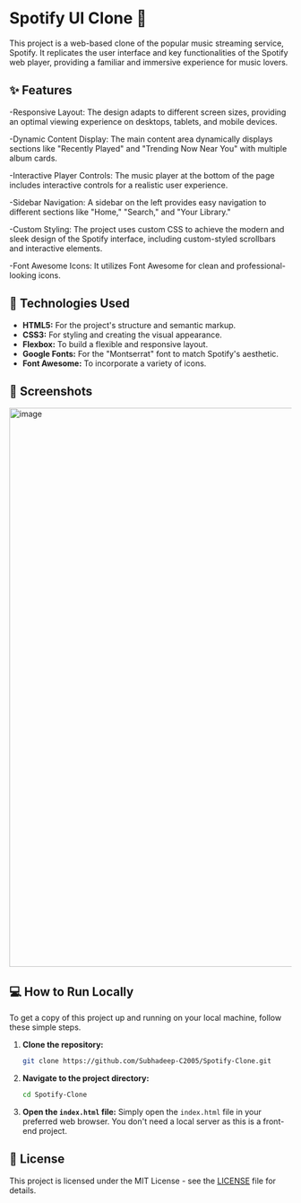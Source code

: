 # Spotify UI Clone 🎵

This project is a web-based clone of the popular music streaming service, Spotify. It replicates the user interface and key functionalities of the Spotify web player, providing a familiar and immersive experience for music lovers.
## ✨ Features

-Responsive Layout: The design adapts to different screen sizes, providing an optimal viewing experience on desktops, tablets, and mobile devices.

-Dynamic Content Display: The main content area dynamically displays sections like "Recently Played" and "Trending Now Near You" with multiple album cards.

-Interactive Player Controls: The music player at the bottom of the page includes interactive controls for a realistic user experience.

-Sidebar Navigation: A sidebar on the left provides easy navigation to different sections like "Home," "Search," and "Your Library."

-Custom Styling: The project uses custom CSS to achieve the modern and sleek design of the Spotify interface, including custom-styled scrollbars and interactive elements.

-Font Awesome Icons: It utilizes Font Awesome for clean and professional-looking icons.
## 🚀 Technologies Used

  - **HTML5:** For the project's structure and semantic markup.
  - **CSS3:** For styling and creating the visual appearance.
  - **Flexbox:** To build a flexible and responsive layout.
  - **Google Fonts:** For the "Montserrat" font to match Spotify's aesthetic.
  - **Font Awesome:** To incorporate a variety of icons.

## 📸 Screenshots

<img width="1902" height="997" alt="image" src="https://github.com/assets/Spotify-cloneSS" />


## 💻 How to Run Locally

To get a copy of this project up and running on your local machine, follow these simple steps.

1.  **Clone the repository:**

    ```bash
    git clone https://github.com/Subhadeep-C2005/Spotify-Clone.git
    ```

2.  **Navigate to the project directory:**

    ```bash
    cd Spotify-Clone
    ```

3.  **Open the `index.html` file:**
    Simply open the `index.html` file in your preferred web browser. You don't need a local server as this is a front-end project.

## 📝 License

This project is licensed under the MIT License - see the [LICENSE](https://www.google.com/search?q=LICENSE) file for details.
